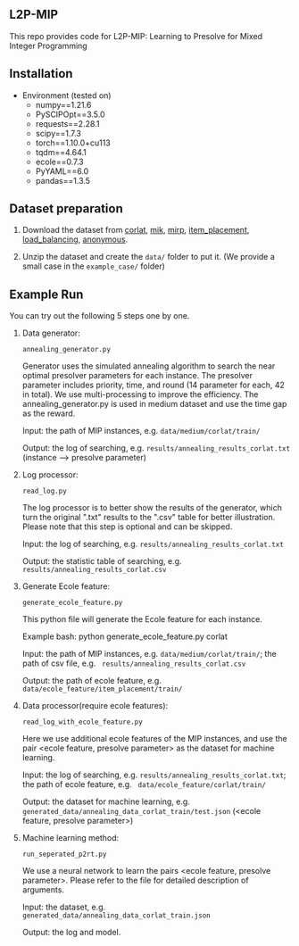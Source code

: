 ## L2P-MIP

This repo provides code for L2P-MIP: Learning to Presolve for Mixed Integer Programming

## Installation

- Environment (tested on)
  - numpy==1.21.6
  - PySCIPOpt==3.5.0
  - requests==2.28.1
  - scipy==1.7.3
  - torch==1.10.0+cu113
  - tqdm==4.64.1
  - ecole==0.7.3
  - PyYAML==6.0
  - pandas==1.3.5

## Dataset preparation

1. Download the dataset from [corlat](https://coral.ise.lehigh.edu/data-sets/mixed-integer-instances/), [mik](https://atamturk.ieor.berkeley.edu/data/conic.sch/), [mirp](https://mirplib.scl.gatech.edu/home), [item_placement](https://www.ecole.ai/2021/ml4co-competition/), [load_balancing](https://www.ecole.ai/2021/ml4co-competition/), [anonymous](https://www.ecole.ai/2021/ml4co-competition/).

2. Unzip the dataset and create the `data/` folder to put it. (We provide a small case in the `example_case/` folder)

## Example Run

You can try out the following 5 steps one by one.

1. Data generator:

   `annealing_generator.py`

   Generator uses the simulated annealing algorithm to search the near optimal presolver parameters for each instance.
   The presolver parameter includes priority, time, and round (14 parameter for each, 42 in total).
   We use multi-processing to improve the efficiency. The annealing_generator.py is used in medium dataset and use the
   time gap as the reward.

   Input: the path of MIP instances, e.g. `data/medium/corlat/train/`

   Output: the log of searching, e.g. `results/annealing_results_corlat.txt` (instance --> presolve parameter)

2. Log processor:

   `read_log.py`

   The log processor is to better show the results of the generator,
   which turn the original ".txt" results to the ".csv" table for better illustration.
   Please note that this step is optional and can be skipped.

   Input: the log of searching, e.g. `results/annealing_results_corlat.txt`

   Output: the statistic table of searching, e.g. `results/annealing_results_corlat.csv`

3. Generate Ecole feature:

   `generate_ecole_feature.py`

   This python file will generate the Ecole feature for each instance.

   Example bash: python generate_ecole_feature.py corlat

   Input: the path of MIP instances, e.g. `data/medium/corlat/train/`; the path of csv file, e.g. `
   results/annealing_results_corlat.csv`

   Output: the path of ecole feature, e.g. `data/ecole_feature/item_placement/train/`

4. Data processor(require ecole features):

   `read_log_with_ecole_feature.py`

   Here we use additional ecole features of the MIP instances,
   and use the pair <ecole feature, presolve parameter> as the dataset for machine learning.

   Input: the log of searching, e.g. `results/annealing_results_corlat.txt`; the path of ecole feature, e.g. `
   data/ecole_feature/corlat/train/`

   Output: the dataset for machine learning, e.g. `generated_data/annealing_data_corlat_train/test.json` (<ecole
   feature, presolve parameter>)

5. Machine learning method:

   `run_seperated_p2rt.py`

   We use a neural network to learn the pairs <ecole feature, presolve parameter>.
   Please refer to the file for detailed description of arguments.

   Input: the dataset, e.g. `generated_data/annealing_data_corlat_train.json`

   Output: the log and model.